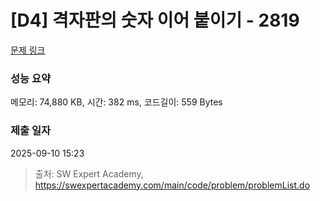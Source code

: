 # [D4] 격자판의 숫자 이어 붙이기 - 2819 

[문제 링크](https://swexpertacademy.com/main/code/problem/problemDetail.do?contestProbId=AV7I5fgqEogDFAXB) 

### 성능 요약

메모리: 74,880 KB, 시간: 382 ms, 코드길이: 559 Bytes

### 제출 일자

2025-09-10 15:23



> 출처: SW Expert Academy, https://swexpertacademy.com/main/code/problem/problemList.do